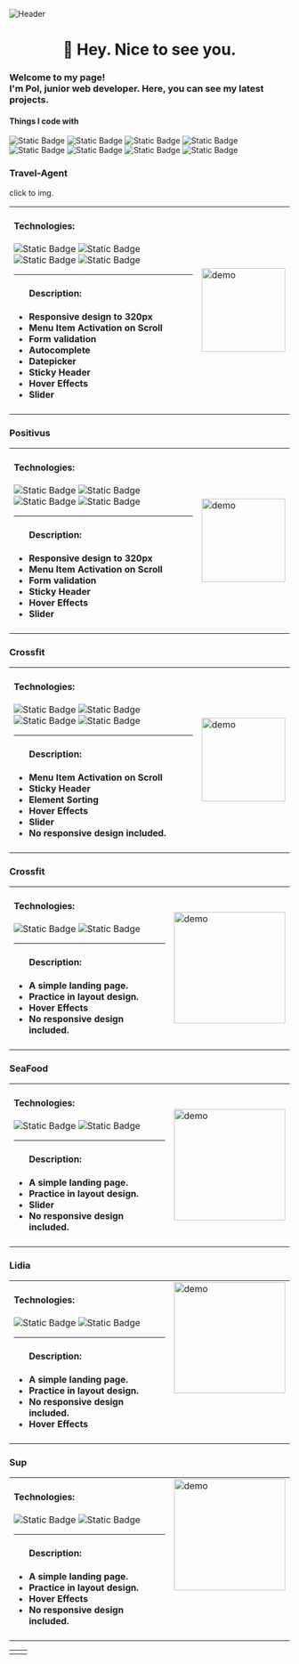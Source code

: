![Header](https://github.com/PvlChupryna/PvlChupryna/blob/main/assest/readme-banner.jpeg)
###

<h1 align="center">👋 Hey. Nice to see you.</h1>

###
<h3>Welcome to my page! </br> I'm Pol, junior web developer. Here, you can see my latest projects. </h3>
<h4>Things I code with</h4>

<p>
<!--   <img alt="Static Badge" src="https://img.shields.io/badge/HTML5-%23E34F26?style=for-the-badge&logo=html5&logoColor=white&logoSize=auto"> -->
  <img alt="Static Badge" src="https://img.shields.io/badge/HTML5-%23E34F26?style=for-the-badge&logo=html5&logoColor=white&logoSize=auto">
  <img alt="Static Badge" src="https://img.shields.io/badge/CSS3-%231572B6?style=for-the-badge&logo=css3&logoColor=white&logoSize=auto">
  <img alt="Static Badge" src="https://img.shields.io/badge/SASS-%23CC6699?style=for-the-badge&logo=sass&logoColor=white&logoSize=auto">
  <img alt="Static Badge" src="https://img.shields.io/badge/Gulp-%23CF4647?style=for-the-badge&logo=Gulp&logoColor=white&logoSize=auto">
  <img alt="Static Badge" src="https://img.shields.io/badge/Javascript-%23F7DF1E?style=for-the-badge&logo=javascript&logoColor=white&logoSize=auto">
<!--   <img alt="Static Badge" src="https://img.shields.io/badge/Php-%23777BB4?style=for-the-badge&logo=php&logoColor=white&logoSize=auto"> -->
<!--   <img alt="Static Badge" src="https://img.shields.io/badge/React-%2361DAFB?style=for-the-badge&logo=react&logoColor=white&logoSize=auto"> -->
  <img alt="Static Badge" src="https://img.shields.io/badge/Git-%23F05032?style=for-the-badge&logo=git&logoColor=white&logoSize=auto">
  <img alt="Static Badge" src="https://img.shields.io/badge/Wordpress-blue?style=for-the-badge&logo=wordpress&logoSize=auto">
  <img alt="Static Badge" src="https://img.shields.io/badge/Figma-%23F24E1E?style=for-the-badge&logo=figma&logoColor=white&logoSize=auto">
</p>

<h3>Travel-Agent</h3>
click to img.
<table>
    <tr>
        <td valign="top" style="vertical-align: top;">
            <h4>Technologies:</h4>
            <p>
              <img alt="Static Badge" src="https://img.shields.io/badge/HTML5-%23E34F26?style=for-the-badge&logo=html5&logoColor=white&logoSize=auto">
              <img alt="Static Badge" src="https://img.shields.io/badge/SCSS-%231572B6?style=for-the-badge&logo=css3&logoColor=white&logoSize=auto">
              <img alt="Static Badge" src="https://img.shields.io/badge/Gulp-%23CF4647?style=for-the-badge&logo=Gulp&logoColor=white&logoSize=auto">
              <img alt="Static Badge" src="https://img.shields.io/badge/Javascript-%23F7DF1E?style=for-the-badge&logo=javascript&logoColor=white&logoSize=auto">
            </p>
                <hr>
            <ul>
                <h4>Description:<h4>
                <li>Responsive design to 320px</li>
                <li>Menu Item Activation on Scroll</li>
                <li>Form validation</li>
                <li>Autocomplete</li>
                <li>Datepicker</li>
                <li>Sticky Header</li>
                <li>Hover Effects</li>
                <li>Slider</li>
            </ul>
        </td>
        <td style="margin-left: 200px;">
           <a href="https://pvlchupryna.github.io/Travel-Agent/" title="Go to demo" target="_blank" rel="noopener noreferrer">
                <img  width="150" src="./assest/travel-agent-prev.png" alt="demo">
           </a>
        </td>
    </tr>
</table>

<h3>Positivus</h3>
<table>
    <tr>
        <td valign="top" style="vertical-align: top;">
            <h4>Technologies:</h4>
            <p>
              <img alt="Static Badge" src="https://img.shields.io/badge/HTML5-%23E34F26?style=for-the-badge&logo=html5&logoColor=white&logoSize=auto">
              <img alt="Static Badge" src="https://img.shields.io/badge/SCSS-%231572B6?style=for-the-badge&logo=css3&logoColor=white&logoSize=auto">
              <img alt="Static Badge" src="https://img.shields.io/badge/Gulp-%23CF4647?style=for-the-badge&logo=Gulp&logoColor=white&logoSize=auto">
              <img alt="Static Badge" src="https://img.shields.io/badge/Javascript-%23F7DF1E?style=for-the-badge&logo=javascript&logoColor=white&logoSize=auto">
            </p>
                <hr>
            <ul>
                <h4>Description:<h4>
                <li>Responsive design to 320px</li>
                <li>Menu Item Activation on Scroll</li>
                <li>Form validation</li>
                <li>Sticky Header</li>
                <li>Hover Effects</li>
                <li>Slider</li>
            </ul>
        </td>
        <td style="margin-left: 200px;">
           <a href="https://pvlchupryna.github.io/Positivus/" title="Go to demo" target="_blank" rel="noopener noreferrer">
                <img  width="150" src="./assest/pozitivus-prev.png" alt="demo">
           </a>
        </td>
    </tr>
</table>

<h3>Crossfit</h3>
<table>
    <tr>
        <td valign="top" style="vertical-align: top;">
            <h4>Technologies:</h4>
            <p>
              <img alt="Static Badge" src="https://img.shields.io/badge/HTML5-%23E34F26?style=for-the-badge&logo=html5&logoColor=white&logoSize=auto">
              <img alt="Static Badge" src="https://img.shields.io/badge/SCSS-%231572B6?style=for-the-badge&logo=css3&logoColor=white&logoSize=auto">
              <img alt="Static Badge" src="https://img.shields.io/badge/Gulp-%23CF4647?style=for-the-badge&logo=Gulp&logoColor=white&logoSize=auto">
              <img alt="Static Badge" src="https://img.shields.io/badge/Javascript-%23F7DF1E?style=for-the-badge&logo=javascript&logoColor=white&logoSize=auto">
            </p>
                <hr>
            <ul>
                <h4>Description:<h4>
                <li>Menu Item Activation on Scroll</li>
                <li>Sticky Header</li>
                <li>Element Sorting</li>
                <li>Hover Effects</li>
                <li>Slider</li>
                <li>No responsive design included.</li>
            </ul>
        </td>
        <td style="margin-left: 200px;">
           <a href="https://pvlchupryna.github.io/Adilat/" title="Go to demo" target="_blank" rel="noopener noreferrer">
                <img  width="150" src="./assest/adilat-prev.jpeg" alt="demo">
           </a>
        </td>
    </tr>
</table>


<h3>Crossfit</h3>
<table>
    <tr>
        <td valign="top">
            <h4>Technologies:</h4>
            <p>
                <img alt="Static Badge" src="https://img.shields.io/badge/HTML5-%23E34F26?style=for-the-badge&logo=html5&logoColor=white&logoSize=auto">
              <img alt="Static Badge" src="https://img.shields.io/badge/CSS3-%231572B6?style=for-the-badge&logo=css3&logoColor=white&logoSize=auto">
            </p>
                <hr>
            <ul>
                <h4>Description:<h4>
                <li>A simple landing page.</li>
                <li>Practice in layout design.</li>
                <li>Hover Effects</li>
                <li>No responsive design included.</li>
            </ul>
        </td>
        <td >
           <a href="https://pvlchupryna.github.io/Crossfit/" title="Go to demo" target="_blank" rel="noopener noreferrer">
                <img  width="200" src="./assest/crossfit-prev.png" alt="demo">
           </a>
        </td>
    </tr>
</table>

<h3>SeaFood</h3>
<table>
    <tr>
        <td valign="top" style="vertical-align: top;">
            <h4>Technologies:</h4>
            <p>
                <img alt="Static Badge" src="https://img.shields.io/badge/HTML5-%23E34F26?style=for-the-badge&logo=html5&logoColor=white&logoSize=auto">
                <img alt="Static Badge" src="https://img.shields.io/badge/CSS3-%231572B6?style=for-the-badge&logo=css3&logoColor=white&logoSize=auto">
            </p>
                <hr>
            <ul>
                <h4>Description:<h4>
                <li>A simple landing page.</li>
                <li>Practice in layout design.</li>
                <li>Slider</li>
                <li>No responsive design included.</li>
            </ul>
        </td>
        <td style="margin-left: 200px;">
           <a href="https://pvlchupryna.github.io/SeaFood/" title="Go to demo" target="_blank" rel="noopener noreferrer">
                <img  width="200" src="./assest/sea-food-prev.png" alt="demo">
           </a>
        </td>
    </tr>
</table>

<h3>Lidia</h3>
<table>
    <tr>
        <td  style="vertical-align: top; max-width: 300px;" valign="top">
            <h4>Technologies:</h4>
            <p>
              <img alt="Static Badge" src="https://img.shields.io/badge/HTML5-%23E34F26?style=for-the-badge&logo=html5&logoColor=white&logoSize=auto">
              <img alt="Static Badge" src="https://img.shields.io/badge/CSS3-%231572B6?style=for-the-badge&logo=css3&logoColor=white&logoSize=auto">
            </p>
                <hr>
            <ul>
                <h4>Description:<h4>
                <li>A simple landing page.</li>
                <li>Practice in layout design.</li>
                <li>No responsive design included.</li>
                <li>Hover Effects</li>
            </ul>
        </td>
        <td valign="top">
           <a href="https://pvlchupryna.github.io/Lidia/" title="Go to demo" target="_blank" rel="noopener noreferrer">
                <img width="200" src="./assest/lidia-prev.jpeg" alt="demo">
           </a>
        </td>
    </tr>
</table>

 <h3>Sup</h3> 
    <table>
        <tr>
            <td  valign="top">
                <h4>Technologies:</h4>
                <p>
                    <img alt="Static Badge" src="https://img.shields.io/badge/HTML5-%23E34F26?style=for-the-badge&logo=html5&logoColor=white&logoSize=auto">
                  <img alt="Static Badge" src="https://img.shields.io/badge/CSS3-%231572B6?style=for-the-badge&logo=css3&logoColor=white&logoSize=auto">
                </p>
                    <hr>
                <ul>
                    <h4>Description:<h4>
                    <li>A simple landing page.</li>
                    <li>Practice in layout design.</li>
                    <li>Hover Effects</li>
                    <li>No responsive design included.</li>
                </ul>
            </td>
            <td   valign="top">
               <a href="https://pvlchupryna.github.io/Sup/" title="Go to demo" target="_blank" rel="noopener noreferrer">
                    <img  width="200" src="./assest/sup-prev.png" alt="demo">
               </a>
            </td>
        </tr>
    </table>

<table style="max-width: 846px">
    <tr>
        <td style="vertical-align: top; max-width: 423px;" valign="top">
<!-- LIDIA -->
        </td>
<!--   SUP -->
        <td  style="max-width: 423px; max-width: 50%; vertical-align: top;" valign="top">
        </td>
    </tr>
</table>


